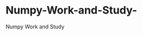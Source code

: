   # Numpy-Work-and-Study-
Numpy Work and Study 
                
                
              
                                  
                                    
                                                                               
                                                                                                               
                                 
                                                        
                                              
               
                             
                                                            
                                                        
                                                                                                                                                 
                                                 
                                                                                                                   
                                             
                                                           
                      
                       
                
